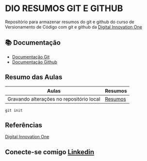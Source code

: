 # DIO RESUMOS GIT E GITHUB

Repositório para armazenar resumos do git e github do curso de Versionamento de Código com git e github da [Digital Innovation One](https://www.dio.me/)

## 📚 Documentação

- [Documentação Git](https://git-scm.com/download/win)
- [Documentação Github](https://github.com/)

## Resumo das Aulas

| Aulas | Resumos |
|-------|---------|
| Gravando alterações no repositório local | [Resumos]()

```
git init 
``` 

## Referências

[Digital Innovation One](https://www.dio.me/)

## Conecte-se comigo [Linkedin](https://www.linkedin.com/in/ethiene-pires-20746467/)